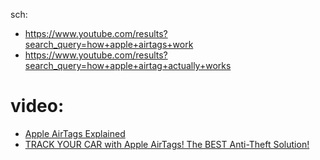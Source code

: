 sch:
- https://www.youtube.com/results?search_query=how+apple+airtags+work
- https://www.youtube.com/results?search_query=how+apple+airtag+actually+works

# video:
- [Apple AirTags Explained](https://youtu.be/pzL0rOvZIyY)
- [TRACK YOUR CAR with Apple AirTags! The BEST Anti-Theft Solution!](https://youtu.be/cB9ukX5_tp8)
